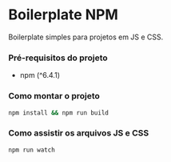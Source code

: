 # Boilerplate NPM

Boilerplate simples para projetos em JS e CSS.


### Pré-requisitos do projeto

- npm (^6.4.1)


### Como montar o projeto

```bash
npm install && npm run build
```


### Como assistir os arquivos JS e CSS

```bash
npm run watch
```
